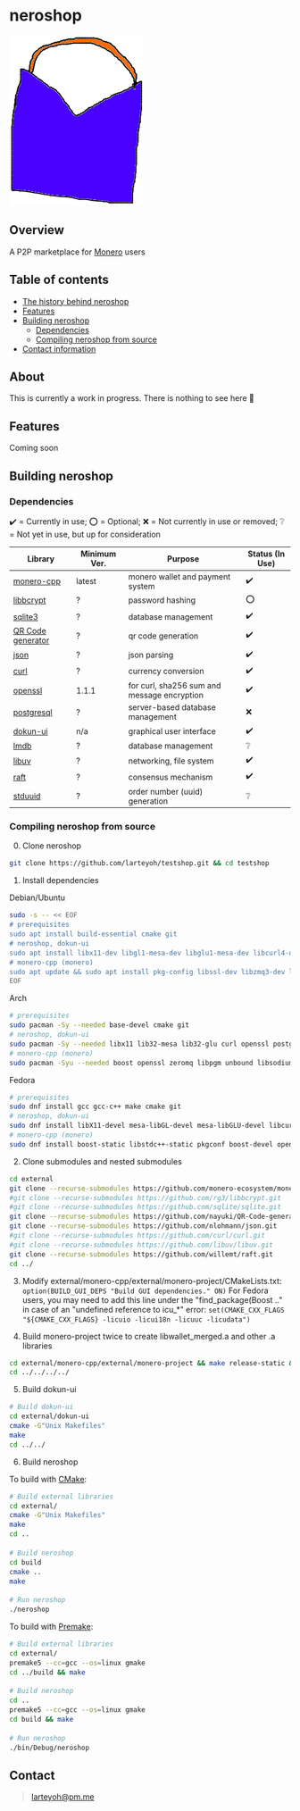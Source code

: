 # neroshop 

[![alt text](res/neroshop-logo.png)](https://github.com/larteyoh/testshop "neroshop logo")

## Overview
A P2P marketplace for [Monero](https://getmonero.org/) users

## Table of contents
- [The history behind neroshop](#about)
- [Features](#features) <!-- - [Documentation](#documentation)-->
- [Building neroshop](#building-neroshop)
  - [Dependencies](#dependencies)
  - [Compiling neroshop from source](#compiling-neroshop-from-source) <!-- - [Contributing](#contributing) --> <!-- - [Bug Bounty Program]-->
- [Contact information](#contact)

## About
This is currently a work in progress. There is nothing to see here :shrug:



## Features
Coming soon


## Building neroshop

### Dependencies
:heavy_check_mark: = Currently in use; :o: = Optional; :x: = Not currently in use or removed; :grey_question: = Not yet in use, but up for consideration

|      Library                                                       | Minimum Ver.    |         Purpose                                                        | Status (In Use)                     |
|--------------------------------------------------------------------|-----------------|------------------------------------------------------------------------|-------------------------------------|
| [monero-cpp](https://github.com/monero-ecosystem/monero-cpp)       | latest          | monero wallet and payment system                                       | :heavy_check_mark:                  |
| [libbcrypt](https://github.com/rg3/libbcrypt)                      | ?               | password hashing                                                       | :o:                                 |
| [sqlite3](https://sqlite.org/)                                     | ?               | database management                                                    | :heavy_check_mark:                  |
| [QR Code generator](https://github.com/nayuki/QR-Code-generator)   | ?               | qr code generation                                                     | :heavy_check_mark:                  |
| [json](https://github.com/nlohmann/json/)                          | ?               | json parsing                                                           | :heavy_check_mark:                  |
| [curl](https://github.com/curl/curl)                               | ?               | currency conversion                                                    | :heavy_check_mark:                  |
| [openssl](https://github.com/openssl/openssl)                      | 1.1.1           | for curl, sha256 sum and message encryption                            | :heavy_check_mark:                  |
| [postgresql](https://www.postgresql.org/)                          | ?               | server-based database management                                       | :x:                                 |
| [dokun-ui](external/dokun-ui)                                      | n/a             | graphical user interface                                               | :heavy_check_mark:                  |
| [lmdb](https://github.com/LMDB/lmdb)                               | ?               | database management                                                    | :grey_question:                     |
| [libuv](https://github.com/libuv/libuv)                            | ?               | networking, file system                                                | :heavy_check_mark:                  |
| [raft](https://github.com/willemt/raft)                            | ?               | consensus mechanism                                                    | :heavy_check_mark:                  |
| [stduuid](https://github.com/mariusbancila/stduuid)                | ?               | order number (uuid) generation                                         | :grey_question:                     |

### Compiling neroshop from source
0. Clone neroshop
```bash
git clone https://github.com/larteyoh/testshop.git && cd testshop
```

1. Install dependencies

Debian/Ubuntu
```bash
sudo -s -- << EOF
# prerequisites
sudo apt install build-essential cmake git
# neroshop, dokun-ui
sudo apt install libx11-dev libgl1-mesa-dev libglu1-mesa-dev libcurl4-openssl-dev libssl-dev libpq-dev postgresql libuv1-dev
# monero-cpp (monero)
sudo apt update && sudo apt install pkg-config libssl-dev libzmq3-dev libunbound-dev libsodium-dev libunwind8-dev liblzma-dev libreadline6-dev libldns-dev libexpat1-dev libpgm-dev qttools5-dev-tools libhidapi-dev libusb-1.0-0-dev libprotobuf-dev protobuf-compiler libudev-dev libboost-chrono-dev libboost-date-time-dev libboost-filesystem-dev libboost-locale-dev libboost-program-options-dev libboost-regex-dev libboost-serialization-dev libboost-system-dev libboost-thread-dev python3 ccache doxygen graphviz
EOF
```
Arch
```bash
# prerequisites
sudo pacman -Sy --needed base-devel cmake git
# neroshop, dokun-ui
sudo pacman -Sy --needed libx11 lib32-mesa lib32-glu curl openssl postgresql libuv
# monero-cpp (monero)
sudo pacman -Syu --needed boost openssl zeromq libpgm unbound libsodium libunwind xz readline ldns expat gtest python3 ccache doxygen graphviz qt5-tools hidapi libusb protobuf systemd
```
Fedora
```bash
# prerequisites
sudo dnf install gcc gcc-c++ make cmake git
# neroshop, dokun-ui
sudo dnf install libX11-devel mesa-libGL-devel mesa-libGLU-devel libcurl-devel openssl-devel libpq-devel postgresql-server libuv-devel libuv-static
# monero-cpp (monero)
sudo dnf install boost-static libstdc++-static pkgconf boost-devel openssl-devel zeromq-devel openpgm-devel unbound-devel libsodium-devel libunwind-devel xz-devel readline-devel ldns-devel expat-devel gtest-devel ccache doxygen graphviz qt5-linguist hidapi-devel libusbx-devel protobuf-devel protobuf-compiler systemd-devel
```

2. Clone submodules and nested submodules
```bash
cd external
git clone --recurse-submodules https://github.com/monero-ecosystem/monero-cpp.git
#git clone --recurse-submodules https://github.com/rg3/libbcrypt.git
#git clone --recurse-submodules https://github.com/sqlite/sqlite.git
git clone --recurse-submodules https://github.com/nayuki/QR-Code-generator.git
git clone --recurse-submodules https://github.com/nlohmann/json.git
#git clone --recurse-submodules https://github.com/curl/curl.git
#git clone --recurse-submodules https://github.com/libuv/libuv.git
git clone --recurse-submodules https://github.com/willemt/raft.git
cd ../
```

3. Modify external/monero-cpp/external/monero-project/CMakeLists.txt:
`option(BUILD_GUI_DEPS "Build GUI dependencies." ON)`
For Fedora users, you may need to add this line under the "find_package(Boost .." in case of an "undefined reference to icu_*" error:
`set(CMAKE_CXX_FLAGS "${CMAKE_CXX_FLAGS} -licuio -licui18n -licuuc -licudata")`

4. Build monero-project twice to create libwallet_merged.a and other .a libraries
```bash
cd external/monero-cpp/external/monero-project && make release-static && make release-static
cd ../../../../
```

5. Build dokun-ui
```bash
# Build dokun-ui
cd external/dokun-ui
cmake -G"Unix Makefiles"
make
cd ../../
```

6. Build neroshop

To build with [CMake](https://cmake.org/):

```bash
# Build external libraries
cd external/
cmake -G"Unix Makefiles"
make
cd ..

# Build neroshop
cd build
cmake ..
make

# Run neroshop
./neroshop
```


To build with [Premake](https://premake.github.io/):

```bash
# Build external libraries
cd external/
premake5 --cc=gcc --os=linux gmake
cd ../build && make

# Build neroshop
cd ..
premake5 --cc=gcc --os=linux gmake
cd build && make

# Run neroshop
./bin/Debug/neroshop
```


## Contact
> larteyoh@pm.me

[//]: # (./clean.sh)
[//]: # (rm -rf external/dokun-ui/CMakeFiles; rm -rf external/dokun-ui/CMakeCache.txt; rm -rf external/dokun-ui/cmake_install.cmake; rm -rf external/dokun-ui/Makefile)
[//]: # (git checkout -b test)
[//]: # (git add .gitignore .gitmodules cmake/ CMakeLists.txt external/ include/ premake5.lua readme.md res/neroshop-logo.png res/wallets src/ test/)
[//]: # (git commit -m"Testing")
[//]: # (git push -u origin test)
